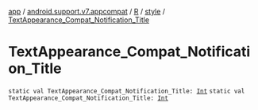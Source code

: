 [app](../../../index.md) / [android.support.v7.appcompat](../../index.md) / [R](../index.md) / [style](index.md) / [TextAppearance_Compat_Notification_Title](.)

# TextAppearance_Compat_Notification_Title

`static val TextAppearance_Compat_Notification_Title: `[`Int`](https://kotlinlang.org/api/latest/jvm/stdlib/kotlin/-int/index.html)
`static val TextAppearance_Compat_Notification_Title: `[`Int`](https://kotlinlang.org/api/latest/jvm/stdlib/kotlin/-int/index.html)